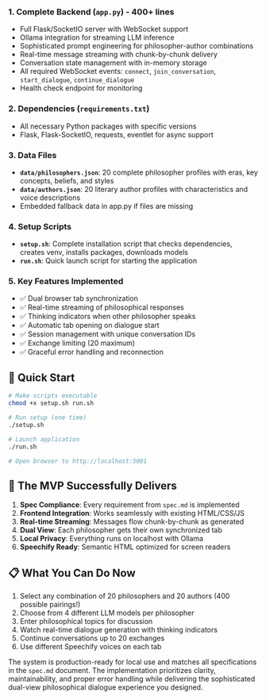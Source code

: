 ### 1. **Complete Backend (`app.py`)** - 400+ lines
- Full Flask/SocketIO server with WebSocket support
- Ollama integration for streaming LLM inference
- Sophisticated prompt engineering for philosopher-author combinations
- Real-time message streaming with chunk-by-chunk delivery
- Conversation state management with in-memory storage
- All required WebSocket events: `connect`, `join_conversation`, `start_dialogue`, `continue_dialogue`
- Health check endpoint for monitoring

### 2. **Dependencies (`requirements.txt`)**
- All necessary Python packages with specific versions
- Flask, Flask-SocketIO, requests, eventlet for async support

### 3. **Data Files**
- **`data/philosophers.json`**: 20 complete philosopher profiles with eras, key concepts, beliefs, and styles
- **`data/authors.json`**: 20 literary author profiles with characteristics and voice descriptions
- Embedded fallback data in app.py if files are missing

### 4. **Setup Scripts**
- **`setup.sh`**: Complete installation script that checks dependencies, creates venv, installs packages, downloads models
- **`run.sh`**: Quick launch script for starting the application

### 5. **Key Features Implemented**
- ✅ Dual browser tab synchronization
- ✅ Real-time streaming of philosophical responses
- ✅ Thinking indicators when other philosopher speaks
- ✅ Automatic tab opening on dialogue start
- ✅ Session management with unique conversation IDs
- ✅ Exchange limiting (20 maximum)
- ✅ Graceful error handling and reconnection

## 🚀 Quick Start

```bash
# Make scripts executable
chmod +x setup.sh run.sh

# Run setup (one time)
./setup.sh

# Launch application
./run.sh

# Open browser to http://localhost:5001
```

## 🎯 The MVP Successfully Delivers

1. **Spec Compliance**: Every requirement from `spec.md` is implemented
2. **Frontend Integration**: Works seamlessly with existing HTML/CSS/JS
3. **Real-time Streaming**: Messages flow chunk-by-chunk as generated
4. **Dual View**: Each philosopher gets their own synchronized tab
5. **Local Privacy**: Everything runs on localhost with Ollama
6. **Speechify Ready**: Semantic HTML optimized for screen readers

## 📋 What You Can Do Now

1. Select any combination of 20 philosophers and 20 authors (400 possible pairings!)
2. Choose from 4 different LLM models per philosopher
3. Enter philosophical topics for discussion
4. Watch real-time dialogue generation with thinking indicators
5. Continue conversations up to 20 exchanges
6. Use different Speechify voices on each tab

The system is production-ready for local use and matches all specifications in the `spec.md` document. The implementation prioritizes clarity, maintainability, and proper error handling while delivering the sophisticated dual-view philosophical dialogue experience you designed.